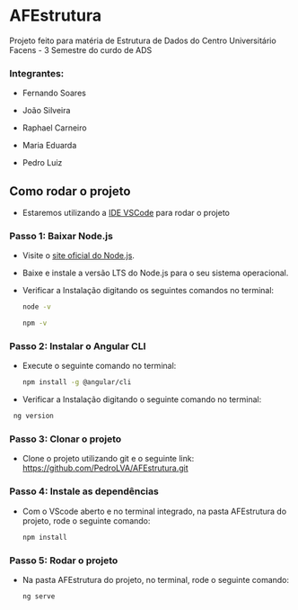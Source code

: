 # AFEstrutura

Projeto feito para matéria de Estrutura de Dados do Centro Universitário Facens - 3 Semestre do curdo de ADS

### Integrantes:

* Fernando Soares

* João Silveira

* Raphael Carneiro

* Maria Eduarda

* Pedro Luiz

## Como rodar o projeto
* Estaremos utilizando a [IDE VSCode](https://code.visualstudio.com) para rodar o projeto

### Passo 1: Baixar Node.js




* Visite o [site oficial do Node.js](https://nodejs.org/en).
* Baixe e instale a versão LTS do Node.js para o seu sistema operacional.
* Verificar a Instalação digitando os seguintes comandos no terminal:

  ```sh
  node -v
  ```
  
   ```sh
   npm -v
    ```
  



### Passo 2: Instalar o Angular CLI

* Execute o seguinte comando no terminal:

  ```sh
  npm install -g @angular/cli
  ```
  

* Verificar a Instalação digitando o seguinte comando no terminal:

 ```sh
  ng version
 ```

### Passo 3: Clonar o projeto

* Clone o projeto utilizando git e o seguinte link: https://github.com/PedroLVA/AFEstrutura.git

### Passo 4: Instale as dependências

* Com o VScode aberto e no terminal integrado, na pasta AFEstrutura do projeto, rode o seguinte comando:
  ```sh
  npm install
   ```
   
### Passo 5: Rodar o projeto

* Na pasta AFEstrutura do projeto, no terminal, rode o seguinte comando:
   ```sh
  ng serve
    ```
